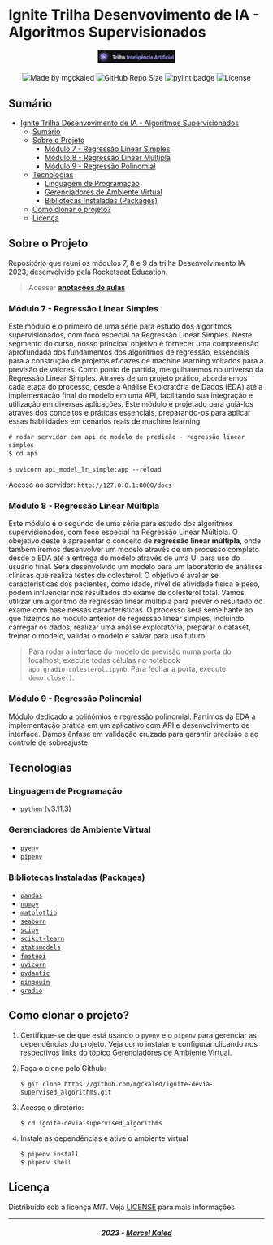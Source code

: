 <!-- markdownlint-disable MD033 -->
<!-- markdownlint-disable MD014 -->

# Ignite Trilha Desenvovimento de IA - Algoritmos Supervisionados

<div align="center">
   <img alt="logo trilha" src=".github/assets/trilha-rs.png" width="30%"/>
</div>

<br>

<div align="center">
  <img alt="Made by mgckaled" src="https://img.shields.io/badge/made%20by-mgckaled-darkblue">
  <img alt="GitHub Repo Size" src="https://img.shields.io/github/repo-size/mgckaled/ignite-devia-supervised_algorithms">
  <img alt="pylint badge" src="https://img.shields.io/badge/linting-pylint-yellowgreen">
  <img alt="License" src="https://img.shields.io/static/v1?label=license&message=MIT&color=49AA26&labelColor=000000">
</div>

## Sumário

- [Ignite Trilha Desenvovimento de IA - Algoritmos Supervisionados](#ignite-trilha-desenvovimento-de-ia---algoritmos-supervisionados)
  - [Sumário](#sumário)
  - [Sobre o Projeto](#sobre-o-projeto)
    - [Módulo 7 - Regressão Linear Simples](#módulo-7---regressão-linear-simples)
    - [Módulo 8 - Regressão Linear Múltipla](#módulo-8---regressão-linear-múltipla)
    - [Módulo 9 - Regressão Polinomial](#módulo-9---regressão-polinomial)
  - [Tecnologias](#tecnologias)
    - [Linguagem de Programação](#linguagem-de-programação)
    - [Gerenciadores de Ambiente Virtual](#gerenciadores-de-ambiente-virtual)
    - [Bibliotecas Instaladas (Packages)](#bibliotecas-instaladas-packages)
  - [Como clonar o projeto?](#como-clonar-o-projeto)
  - [Licença](#licença)

## Sobre o Projeto

Repositório que reuni os módulos 7, 8 e 9 da trilha Desenvolvimento IA 2023, desenvolvido pela Rocketseat Education.

> Acessar [**anotações de aulas**](/.github/docs/notes.md)

### Módulo 7 - Regressão Linear Simples

Este módulo é o primeiro de uma série para estudo dos algoritmos supervisionados, com foco especial na Regressão Linear Simples. Neste segmento do curso, nosso principal objetivo é fornecer uma compreensão aprofundada dos fundamentos dos algoritmos de regressão, essenciais para a construção de projetos eficazes de machine learning voltados para a previsão de valores. Como ponto de partida, mergulharemos no universo da Regressão Linear Simples. Através de um projeto prático, abordaremos cada etapa do processo, desde a Análise Exploratória de Dados (EDA) até a implementação final do modelo em uma API, facilitando sua integração e utilização em diversas aplicações. Este módulo é projetado para guiá-los através dos conceitos e práticas essenciais, preparando-os para aplicar essas habilidades em cenários reais de machine learning.

```shell
# rodar servidor com api do modelo de predição - regressão linear simples
$ cd api

$ uvicorn api_model_lr_simple:app --reload
```

Acesso ao servidor: `http://127.0.0.1:8000/docs`

### Módulo 8 - Regressão Linear Múltipla

Este módulo é o segundo de uma série para estudo dos algoritmos supervisionados, com foco especial na Regressão Linear Múltipla. O obejetivo deste é apresentar o conceito de **regressão linear múltipla**, onde também iremos desenvolver um modelo através de um processo completo desde o EDA até a entrega do modelo através de uma UI para uso do usuário final. Será desenvolvido um modelo para um laboratório de análises clínicas que realiza testes de colesterol. O objetivo é avaliar se características dos pacientes, como idade, nível de atividade física e peso, podem influenciar nos resultados do exame de colesterol total. Vamos utilizar um algoritmo de regressão linear múltipla para prever o resultado do exame com base nessas características. O processo será semelhante ao que fizemos no módulo anterior de regressão linear simples, incluindo carregar os dados, realizar uma análise exploratória, preparar o dataset, treinar o modelo, validar o modelo e salvar para uso futuro.

> Para rodar a interface do modelo de previsão numa porta do localhost, execute todas células no notebook `app_gradio_colesterol.ipynb`. Para fechar a porta, execute `demo.close()`.

### Módulo 9 - Regressão Polinomial

Módulo dedicado a polinômios e regressão polinomial. Partimos da EDA à implementação prática em um aplicativo com API e desenvolvimento de interface. Damos ênfase em validação cruzada para garantir precisão e ao controle de sobreajuste.

## Tecnologias

### Linguagem de Programação

- [`python`](https://www.python.org/) (v3.11.3)

### Gerenciadores de Ambiente Virtual

- [`pyenv`](https://github.com/pyenv/pyenv)
- [`pipenv`](https://pipenv.pypa.io/en/latest/)

### Bibliotecas Instaladas (Packages)

- [`pandas`](https://pandas.pydata.org/)
- [`numpy`](https://numpy.org/)
- [`matplotlib`](https://matplotlib.org/)
- [`seaborn`](https://seaborn.pydata.org/)
- [`scipy`](https://scipy.org/)
- [`scikit-learn`](https://scikit-learn.org/stable/)
- [`statsmodels`](https://www.statsmodels.org/stable/index.html)
- [`fastapi`](https://fastapi.tiangolo.com/)
- [`uvicorn`](https://www.uvicorn.org/)
- [`pydantic`](https://docs.pydantic.dev/latest/)
- [`pingouin`](https://pingouin-stats.org/build/html/index.html)
- [`gradio`](https://www.gradio.app/)

## Como clonar o projeto?

1. Certifique-se de que está usando o `pyenv` e o `pipenv` para gerenciar as dependências do projeto. Veja como instalar e configurar clicando nos respectivos links do tópico [Gerenciadores de Ambiente Virtual](#gerenciadores-de-ambiente-virtual).

2. Faça o clone pelo Github:

    ```shell
    $ git clone https://github.com/mgckaled/ignite-devia-supervised_algorithms.git
    ```

3. Acesse o diretório:

    ```shell
    $ cd ignite-devia-supervised_algorithms
    ```

4. Instale as dependências e ative o ambiente virtual

    ```shell
    $ pipenv install
    $ pipenv shell
    ```

## Licença

Distribuído sob a licença *MIT*. Veja [LICENSE](LICENSE) para mais informações.

---

<h5 align="center">
  2023 - <a href="https://github.com/mgckaled/">Marcel Kaled</a>
</h5>
